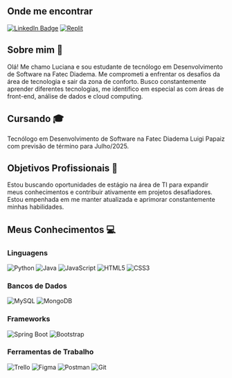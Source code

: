 ## Onde me encontrar 

[![LinkedIn Badge](https://img.shields.io/badge/-LinkedIn-6f42c1?style=flat-square&logo=LinkedIn&logoColor=white)](https://www.linkedin.com/in/luciananvsnascimento/)
[![Replit](https://img.shields.io/badge/-Replit-6f42c1?style=flat-square&logo=replit&logoColor=white)](https://replit.com/@lucianaNvs7)

## Sobre mim 💜

Olá! Me chamo Luciana e sou estudante de tecnólogo em Desenvolvimento de Software na Fatec Diadema. Me comprometi a enfrentar os desafios da área de tecnologia e sair da zona de conforto. Busco constantemente aprender diferentes tecnologias, me identifico em especial as com áreas de front-end, análise de dados e cloud computing.

## Cursando 🎓

Tecnólogo em Desenvolvimento de Software na Fatec Diadema Luigi Papaiz com previsão de término para Julho/2025.

## Objetivos Profissionais 🚀

Estou buscando oportunidades de estágio na área de TI para expandir meus conhecimentos e contribuir ativamente em projetos desafiadores. Estou empenhada em me manter atualizada e aprimorar constantemente minhas habilidades.

## Meus Conhecimentos 💻

### Linguagens 
![Python](https://img.shields.io/badge/-Python-6f42c1?style=flat-square&logo=python&logoColor=white)
![Java](https://img.shields.io/badge/-Java-6f42c1?style=flat-square&logo=java&logoColor=white)
![JavaScript](https://img.shields.io/badge/-JavaScript-6f42c1?style=flat-square&logo=javascript&logoColor=white)
![HTML5](https://img.shields.io/badge/-HTML5-6f42c1?style=flat-square&logo=html5&logoColor=white)
![CSS3](https://img.shields.io/badge/-CSS3-6f42c1?style=flat-square&logo=css3&logoColor=white)

### Bancos de Dados
![MySQL](https://img.shields.io/badge/-MySQL-6f42c1?style=flat-square&logo=mysql&logoColor=white)
![MongoDB](https://img.shields.io/badge/-MongoDB-6f42c1?style=flat-square&logo=mongodb&logoColor=white)

### Frameworks
![Spring Boot](https://img.shields.io/badge/-Spring%20Boot-6f42c1?style=flat-square&logo=spring&logoColor=white)
![Bootstrap](https://img.shields.io/badge/-Bootstrap-6f42c1?style=flat-square&logo=bootstrap&logoColor=white)

### Ferramentas de Trabalho
![Trello](https://img.shields.io/badge/-Trello-6f42c1?style=flat-square&logo=trello&logoColor=white)
![Figma](https://img.shields.io/badge/-Figma-6f42c1?style=flat-square&logo=figma&logoColor=white)
![Postman](https://img.shields.io/badge/-Postman-6f42c1?style=flat-square&logo=postman&logoColor=white)
![Git](https://img.shields.io/badge/-Git-6f42c1?style=flat-square&logo=git&logoColor=white)
